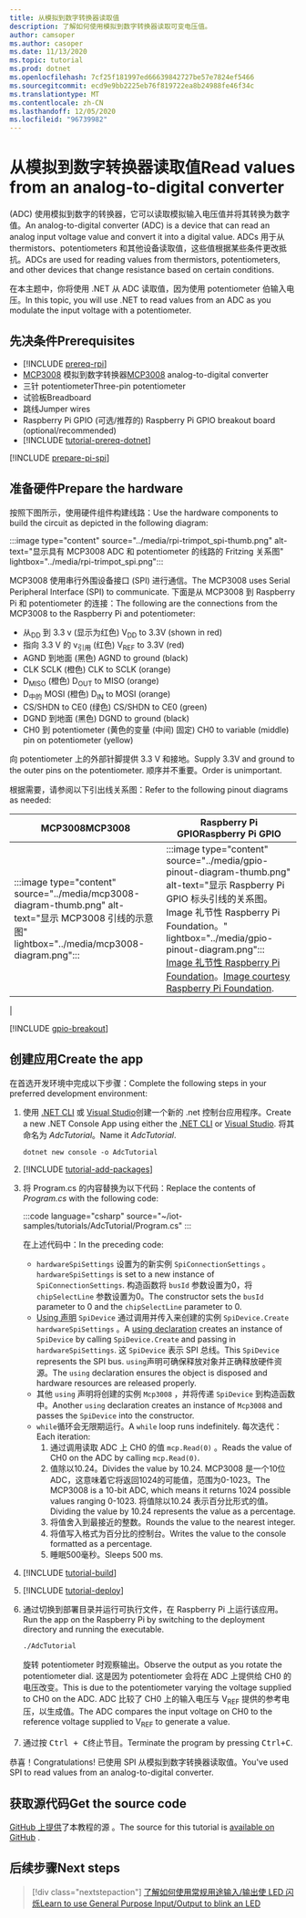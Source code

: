 ```yaml
---
title: 从模拟到数字转换器读取值
description: 了解如何使用模拟到数字转换器读取可变电压值。
author: camsoper
ms.author: casoper
ms.date: 11/13/2020
ms.topic: tutorial
ms.prod: dotnet
ms.openlocfilehash: 7cf25f181997ed66639842727be57e7824ef5466
ms.sourcegitcommit: ecd9e9bb2225eb76f819722ea8b24988fe46f34c
ms.translationtype: MT
ms.contentlocale: zh-CN
ms.lasthandoff: 12/05/2020
ms.locfileid: "96739982"
---
```

<!--markdownlint-disable DOCSMD011 -->
# <a name="read-values-from-an-analog-to-digital-converter"></a><span data-ttu-id="74191-103">从模拟到数字转换器读取值</span><span class="sxs-lookup"><span data-stu-id="74191-103">Read values from an analog-to-digital converter</span></span>

<span data-ttu-id="74191-104"> (ADC) 使用模拟到数字的转换器，它可以读取模拟输入电压值并将其转换为数字值。</span><span class="sxs-lookup"><span data-stu-id="74191-104">An analog-to-digital converter (ADC) is a device that can read an analog input voltage value and convert it into a digital value.</span></span> <span data-ttu-id="74191-105">ADCs 用于从 thermistors、potentiometers 和其他设备读取值，这些值根据某些条件更改抵抗。</span><span class="sxs-lookup"><span data-stu-id="74191-105">ADCs are used for reading values from thermistors, potentiometers, and other devices that change resistance based on certain conditions.</span></span>

<span data-ttu-id="74191-106">在本主题中，你将使用 .NET 从 ADC 读取值，因为使用 potentiometer 伯输入电压。</span><span class="sxs-lookup"><span data-stu-id="74191-106">In this topic, you will use .NET to read values from an ADC as you modulate the input voltage with a potentiometer.</span></span>

## <a name="prerequisites"></a><span data-ttu-id="74191-107">先决条件</span><span class="sxs-lookup"><span data-stu-id="74191-107">Prerequisites</span></span>

- [!INCLUDE [prereq-rpi](../includes/prereq-rpi.md)]
- <span data-ttu-id="74191-108">[MCP3008](https://www.microchip.com/wwwproducts/MCP3008) <span class="docon docon-navigate-external x-hidden-focus"></span> 模拟到数字转换器</span><span class="sxs-lookup"><span data-stu-id="74191-108">[MCP3008](https://www.microchip.com/wwwproducts/MCP3008) <span class="docon docon-navigate-external x-hidden-focus"></span> analog-to-digital converter</span></span>
- <span data-ttu-id="74191-109">三针 potentiometer</span><span class="sxs-lookup"><span data-stu-id="74191-109">Three-pin potentiometer</span></span>
- <span data-ttu-id="74191-110">试验板</span><span class="sxs-lookup"><span data-stu-id="74191-110">Breadboard</span></span>
- <span data-ttu-id="74191-111">跳线</span><span class="sxs-lookup"><span data-stu-id="74191-111">Jumper wires</span></span>
- <span data-ttu-id="74191-112">Raspberry Pi GPIO (可选/推荐的) </span><span class="sxs-lookup"><span data-stu-id="74191-112">Raspberry Pi GPIO breakout board (optional/recommended)</span></span>
- [!INCLUDE [tutorial-prereq-dotnet](../includes/tutorial-prereq-dotnet.md)]

[!INCLUDE [prepare-pi-spi](../includes/prepare-pi-spi.md)]

## <a name="prepare-the-hardware"></a><span data-ttu-id="74191-113">准备硬件</span><span class="sxs-lookup"><span data-stu-id="74191-113">Prepare the hardware</span></span>

<span data-ttu-id="74191-114">按照下图所示，使用硬件组件构建线路：</span><span class="sxs-lookup"><span data-stu-id="74191-114">Use the hardware components to build the circuit as depicted in the following diagram:</span></span>

:::image type="content" source="../media/rpi-trimpot_spi-thumb.png" alt-text="显示具有 MCP3008 ADC 和 potentiometer 的线路的 Fritzing 关系图" lightbox="../media/rpi-trimpot_spi.png":::

<span data-ttu-id="74191-116">MCP3008 使用串行外围设备接口 (SPI) 进行通信。</span><span class="sxs-lookup"><span data-stu-id="74191-116">The MCP3008 uses Serial Peripheral Interface (SPI) to communicate.</span></span> <span data-ttu-id="74191-117">下面是从 MCP3008 到 Raspberry Pi 和 potentiometer 的连接：</span><span class="sxs-lookup"><span data-stu-id="74191-117">The following are the connections from the MCP3008 to the Raspberry Pi and potentiometer:</span></span>

- <span data-ttu-id="74191-118">从<sub>DD</sub> 到 3.3 v (显示为红色) </span><span class="sxs-lookup"><span data-stu-id="74191-118">V<sub>DD</sub> to 3.3V (shown in red)</span></span>
- <span data-ttu-id="74191-119">指向 3.3 V 的 v<sub>引用</sub> (红色) </span><span class="sxs-lookup"><span data-stu-id="74191-119">V<sub>REF</sub> to 3.3V (red)</span></span>
- <span data-ttu-id="74191-120">AGND 到地面 (黑色) </span><span class="sxs-lookup"><span data-stu-id="74191-120">AGND to ground (black)</span></span>
- <span data-ttu-id="74191-121">CLK SCLK (橙色) </span><span class="sxs-lookup"><span data-stu-id="74191-121">CLK to SCLK (orange)</span></span>
- <span data-ttu-id="74191-122">D<sub>MISO</sub> (橙色) </span><span class="sxs-lookup"><span data-stu-id="74191-122">D<sub>OUT</sub> to MISO (orange)</span></span>
- <span data-ttu-id="74191-123">D<sub>中的</sub> MOSI (橙色) </span><span class="sxs-lookup"><span data-stu-id="74191-123">D<sub>IN</sub> to MOSI (orange)</span></span>
- <span data-ttu-id="74191-124">CS/SHDN to CE0 (绿色) </span><span class="sxs-lookup"><span data-stu-id="74191-124">CS/SHDN to CE0 (green)</span></span>
- <span data-ttu-id="74191-125">DGND 到地面 (黑色) </span><span class="sxs-lookup"><span data-stu-id="74191-125">DGND to ground (black)</span></span>
- <span data-ttu-id="74191-126">CH0 到 potentiometer (黄色的变量 (中间) 固定) </span><span class="sxs-lookup"><span data-stu-id="74191-126">CH0 to variable (middle) pin on potentiometer (yellow)</span></span>

<span data-ttu-id="74191-127">向 potentiometer 上的外部针脚提供 3.3 V 和接地。</span><span class="sxs-lookup"><span data-stu-id="74191-127">Supply 3.3V and ground to the outer pins on the potentiometer.</span></span> <span data-ttu-id="74191-128">顺序并不重要。</span><span class="sxs-lookup"><span data-stu-id="74191-128">Order is unimportant.</span></span>

<span data-ttu-id="74191-129">根据需要，请参阅以下引出线关系图：</span><span class="sxs-lookup"><span data-stu-id="74191-129">Refer to the following pinout diagrams as needed:</span></span>

| <span data-ttu-id="74191-130">MCP3008</span><span class="sxs-lookup"><span data-stu-id="74191-130">MCP3008</span></span>  | <span data-ttu-id="74191-131">Raspberry Pi GPIO</span><span class="sxs-lookup"><span data-stu-id="74191-131">Raspberry Pi GPIO</span></span> |
|----------|-------------------|
| :::image type="content" source="../media/mcp3008-diagram-thumb.png" alt-text="显示 MCP3008 引线的示意图" lightbox="../media/mcp3008-diagram.png"::: | :::image type="content" source="../media/gpio-pinout-diagram-thumb.png" alt-text="显示 Raspberry Pi GPIO 标头引线的关系图。Image 礼节性 Raspberry Pi Foundation。" lightbox="../media/gpio-pinout-diagram.png":::<br /><span data-ttu-id="74191-134">[Image 礼节性 Raspberry Pi Foundation](https://www.raspberrypi.org/documentation/usage/gpio/)。</span><span class="sxs-lookup"><span data-stu-id="74191-134">[Image courtesy Raspberry Pi Foundation](https://www.raspberrypi.org/documentation/usage/gpio/).</span></span>
 |

[!INCLUDE [gpio-breakout](../includes/gpio-breakout.md)]

## <a name="create-the-app"></a><span data-ttu-id="74191-135">创建应用</span><span class="sxs-lookup"><span data-stu-id="74191-135">Create the app</span></span>

<span data-ttu-id="74191-136">在首选开发环境中完成以下步骤：</span><span class="sxs-lookup"><span data-stu-id="74191-136">Complete the following steps in your preferred development environment:</span></span>

1. <span data-ttu-id="74191-137">使用 [.NET CLI](../../core/tools/dotnet-new.md) 或 [Visual Studio](../../core/tutorials/with-visual-studio.md)创建一个新的 .net 控制台应用程序。</span><span class="sxs-lookup"><span data-stu-id="74191-137">Create a new .NET Console App using either the [.NET CLI](../../core/tools/dotnet-new.md) or [Visual Studio](../../core/tutorials/with-visual-studio.md).</span></span> <span data-ttu-id="74191-138">将其命名为 *AdcTutorial*。</span><span class="sxs-lookup"><span data-stu-id="74191-138">Name it *AdcTutorial*.</span></span>

    ```dotnetcli
    dotnet new console -o AdcTutorial
    ```

1. [!INCLUDE [tutorial-add-packages](../includes/tutorial-add-packages.md)]
1. <span data-ttu-id="74191-139">将 Program.cs 的内容替换为以下代码：</span><span class="sxs-lookup"><span data-stu-id="74191-139">Replace the contents of *Program.cs* with the following code:</span></span>

    :::code language="csharp" source="~/iot-samples/tutorials/AdcTutorial/Program.cs" :::

    <span data-ttu-id="74191-140">在上述代码中：</span><span class="sxs-lookup"><span data-stu-id="74191-140">In the preceding code:</span></span>

    - <span data-ttu-id="74191-141">`hardwareSpiSettings` 设置为的新实例 `SpiConnectionSettings` 。</span><span class="sxs-lookup"><span data-stu-id="74191-141">`hardwareSpiSettings` is set to a new instance of `SpiConnectionSettings`.</span></span> <span data-ttu-id="74191-142">构造函数将 `busId` 参数设置为0，将 `chipSelectLine` 参数设置为0。</span><span class="sxs-lookup"><span data-stu-id="74191-142">The constructor sets the `busId` parameter to 0 and the `chipSelectLine` parameter to 0.</span></span>
    - <span data-ttu-id="74191-143">[Using 声明](../../csharp/whats-new/csharp-8.md#using-declarations) `SpiDevice` 通过调用并传入来创建的实例 `SpiDevice.Create` `hardwareSpiSettings` 。</span><span class="sxs-lookup"><span data-stu-id="74191-143">A [using declaration](../../csharp/whats-new/csharp-8.md#using-declarations) creates an instance of `SpiDevice` by calling `SpiDevice.Create` and passing in `hardwareSpiSettings`.</span></span> <span data-ttu-id="74191-144">这 `SpiDevice` 表示 SPI 总线。</span><span class="sxs-lookup"><span data-stu-id="74191-144">This `SpiDevice` represents the SPI bus.</span></span> <span data-ttu-id="74191-145">`using`声明可确保释放对象并正确释放硬件资源。</span><span class="sxs-lookup"><span data-stu-id="74191-145">The `using` declaration ensures the object is disposed and hardware resources are released properly.</span></span>
    - <span data-ttu-id="74191-146">其他 `using` 声明将创建的实例 `Mcp3008` ，并将传递 `SpiDevice` 到构造函数中。</span><span class="sxs-lookup"><span data-stu-id="74191-146">Another `using` declaration creates an instance of `Mcp3008` and passes the `SpiDevice` into the constructor.</span></span>
    - <span data-ttu-id="74191-147">`while`循环会无限期运行。</span><span class="sxs-lookup"><span data-stu-id="74191-147">A `while` loop runs indefinitely.</span></span> <span data-ttu-id="74191-148">每次迭代：</span><span class="sxs-lookup"><span data-stu-id="74191-148">Each iteration:</span></span>
        1. <span data-ttu-id="74191-149">通过调用读取 ADC 上 CH0 的值 `mcp.Read(0)` 。</span><span class="sxs-lookup"><span data-stu-id="74191-149">Reads the value of CH0 on the ADC by calling `mcp.Read(0)`.</span></span>
        1. <span data-ttu-id="74191-150">值除以10.24。</span><span class="sxs-lookup"><span data-stu-id="74191-150">Divides the value by 10.24.</span></span> <span data-ttu-id="74191-151">MCP3008 是一个10位 ADC，这意味着它将返回1024的可能值，范围为0-1023。</span><span class="sxs-lookup"><span data-stu-id="74191-151">The MCP3008 is a 10-bit ADC, which means it returns 1024 possible values ranging 0-1023.</span></span> <span data-ttu-id="74191-152">将值除以10.24 表示百分比形式的值。</span><span class="sxs-lookup"><span data-stu-id="74191-152">Dividing the value by 10.24 represents the value as a percentage.</span></span>
        1. <span data-ttu-id="74191-153">将值舍入到最接近的整数。</span><span class="sxs-lookup"><span data-stu-id="74191-153">Rounds the value to the nearest integer.</span></span>
        1. <span data-ttu-id="74191-154">将值写入格式为百分比的控制台。</span><span class="sxs-lookup"><span data-stu-id="74191-154">Writes the value to the console formatted as a percentage.</span></span>
        1. <span data-ttu-id="74191-155">睡眠500毫秒。</span><span class="sxs-lookup"><span data-stu-id="74191-155">Sleeps 500 ms.</span></span>

1. [!INCLUDE [tutorial-build](../includes/tutorial-build.md)]
1. [!INCLUDE [tutorial-deploy](../includes/tutorial-deploy.md)]
1. <span data-ttu-id="74191-156">通过切换到部署目录并运行可执行文件，在 Raspberry Pi 上运行该应用。</span><span class="sxs-lookup"><span data-stu-id="74191-156">Run the app on the Raspberry Pi by switching to the deployment directory and running the executable.</span></span>

    ```bash
    ./AdcTutorial
    ```

    <span data-ttu-id="74191-157">旋转 potentiometer 时观察输出。</span><span class="sxs-lookup"><span data-stu-id="74191-157">Observe the output as you rotate the potentiometer dial.</span></span> <span data-ttu-id="74191-158">这是因为 potentiometer 会将在 ADC 上提供给 CH0 的电压改变。</span><span class="sxs-lookup"><span data-stu-id="74191-158">This is due to the potentiometer varying the voltage supplied to CH0 on the ADC.</span></span> <span data-ttu-id="74191-159">ADC 比较了 CH0 上的输入电压与 V<sub>REF</sub> 提供的参考电压，以生成值。</span><span class="sxs-lookup"><span data-stu-id="74191-159">The ADC compares the input voltage on CH0 to the reference voltage supplied to V<sub>REF</sub> to generate a value.</span></span>

1. <span data-ttu-id="74191-160">通过按 <kbd>Ctrl + C</kbd>终止节目。</span><span class="sxs-lookup"><span data-stu-id="74191-160">Terminate the program by pressing <kbd>Ctrl+C</kbd>.</span></span>

<span data-ttu-id="74191-161">恭喜！</span><span class="sxs-lookup"><span data-stu-id="74191-161">Congratulations!</span></span> <span data-ttu-id="74191-162">已使用 SPI 从模拟到数字转换器读取值。</span><span class="sxs-lookup"><span data-stu-id="74191-162">You've used SPI to read values from an analog-to-digital converter.</span></span>

## <a name="get-the-source-code"></a><span data-ttu-id="74191-163">获取源代码</span><span class="sxs-lookup"><span data-stu-id="74191-163">Get the source code</span></span>

<span data-ttu-id="74191-164">[GitHub 上提供](https://github.com/MicrosoftDocs/dotnet-iot-assets/tree/master/tutorials/AdcTutorial)了本教程的源 <span class="docon docon-navigate-external x-hidden-focus"></span> 。</span><span class="sxs-lookup"><span data-stu-id="74191-164">The source for this tutorial is [available on GitHub](https://github.com/MicrosoftDocs/dotnet-iot-assets/tree/master/tutorials/AdcTutorial) <span class="docon docon-navigate-external x-hidden-focus"></span>.</span></span>

## <a name="next-steps"></a><span data-ttu-id="74191-165">后续步骤</span><span class="sxs-lookup"><span data-stu-id="74191-165">Next steps</span></span>

> [!div class="nextstepaction"]
> [<span data-ttu-id="74191-166">了解如何使用常规用途输入/输出使 LED 闪烁</span><span class="sxs-lookup"><span data-stu-id="74191-166">Learn to use General Purpose Input/Output to blink an LED</span></span>](../tutorials/blink-led.md)
